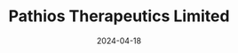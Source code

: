 ---  
layout: startup_page  
title: "Pathios Therapeutics Limited"  
id: "pathios.com"  
permalink: "/pathiostherapeuticslimitedpathios.com04182024/"  
website: "https://www.pathios.com/"  
funding_round: "Series B"  
funding_amount: "$25M"  
investors: "Bristol Myers Squibb, Canaan, Brandon Capital"  
about: "Pathios Therapeutics is a biotech company developing first-in-class cancer therapies. Their approach focuses on inhibiting GPR65, a novel target linked to immunologically-mediated diseases, to counteract immunosuppression in the tumor microenvironment. This leads to a novel immuno-oncology approach."  
markets: "Biotech, Immuno-Oncology"  
hq: "Oxford, Oxfordshire, United Kingdom"  
founded_year: "2017"  
linkedin: "https://uk.linkedin.com/company/pathios-therapeutics-limited"  
twitter: ""  
instagram: ""  
facebook: ""  
crunchbase: "https://www.crunchbase.com/organization/pathios-therapeutics"  
pitchbook: "https://pitchbook.com/profiles/company/375613-57"  

date_display: "18-Apr-2024"  
date: "2024-04-18"

# SEO Optimization  
meta_title: "Pathios Therapeutics Limited - Series B Funding ($25M)"  
meta_description: "Pathios Therapeutics Limited, Pathios Therapeutics is a biotech company developing first-in-class cancer therapies. Their approach focuses on inhibiting GPR65, a novel target linke..."  
meta_keywords: "Pathios Therapeutics Limited, Biotech, Immuno-Oncology, Series B funding"  
canonical_url: "https://startup.projectstartups.com/pathiostherapeuticslimitedpathios.com04182024/"  
---